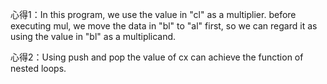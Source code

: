 心得1：In this program, we use the value in "cl" as a multiplier.
before executing mul, we move the data in "bl" to "al" first, so we can regard it as using the value in "bl" as a multiplicand.

心得2：Using push and pop the value of cx can achieve the function of nested loops.